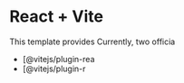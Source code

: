 # React + Vite

This template provides 
Currently, two officia

- [@vitejs/plugin-rea
- [@vitejs/plugin-r
